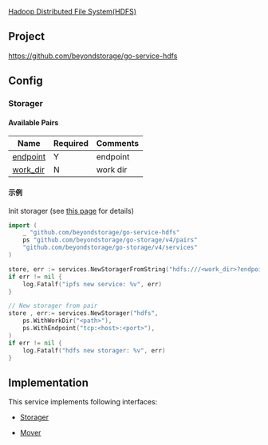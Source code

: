 [Hadoop Distributed File System(HDFS)](https://hadoop.apache.org/docs/r1.2.1/hdfs_design.html#Introduction)

## Project

<https://github.com/beyondstorage/go-service-hdfs>

## Config

### Storager

#### Available Pairs

| Name                                     | Required | Comments |
| ---------------------------------------- | -------- | -------- |
| [endpoint](go-storage/pairs/endpoint.md) | Y        | endpoint |
| [work_dir](go-storage/pairs/work_dir.md) | N        | work dir |

#### 示例

Init storager (see [this page](go-storage/operations/index.md#how-to-initialize-a-servicerstorager) for details)

```go
import (
    _ "github.com/beyondstorage/go-service-hdfs"
    ps "github.com/beyondstorage/go-storage/v4/pairs"
    "github.com/beyondstorage/go-storage/v4/services"
)

store, err := services.NewStoragerFromString("hdfs:///<work_dir>?endpoint=tcp:<host>:<port>>") // endpoint example: tcp:127.0.0.1:9000
if err != nil {
    log.Fatalf("ipfs new service: %v", err)
}

// New storager from pair
store , err:= services.NewStorager("hdfs",
    ps.WithWorkDir("<path>"),
    ps.WithEndpoint("tcp:<host>:<port>"),
)
if err != nil {
    log.Fatalf("hdfs new storager: %v", err)
}
```

## Implementation

This service implements following interfaces:

- [Storager](../operations/storager/index.md)

- [Mover](../operations/move.md)